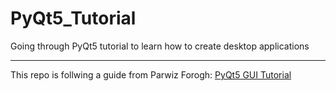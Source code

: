 # PyQt5_Tutorial
Going through PyQt5 tutorial to learn how to create desktop applications

---

This repo is follwing a guide from Parwiz Forogh: [PyQt5 GUI Tutorial](https://www.youtube.com/watch?v=yD0iu3n-e_s&list=PL1FgJUcJJ03uO70zDLDF3oaTu6s2QLOPa)

